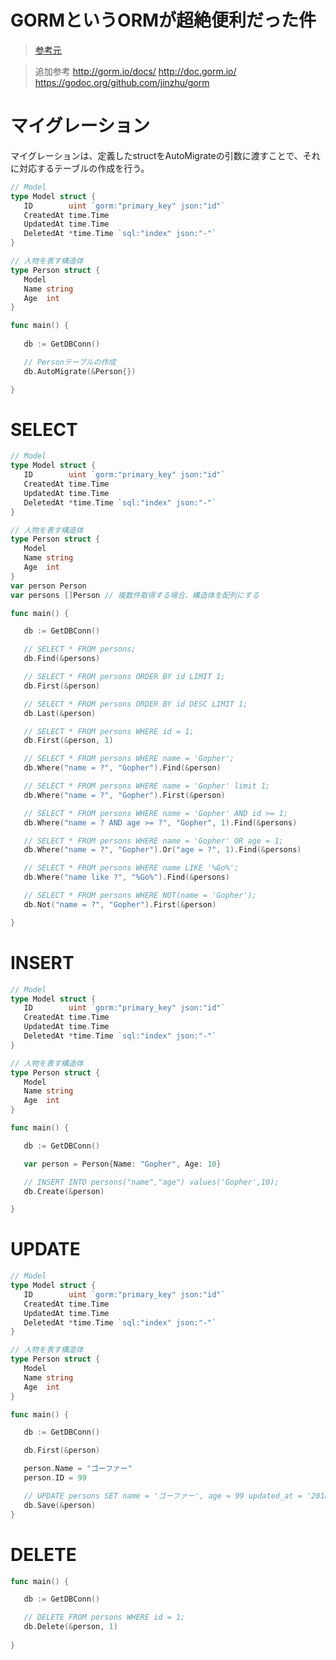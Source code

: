# GORMというORMが超絶便利だった件
>[参考元](https://medium.com/@taka.abc.hiko/gorm%E3%81%A8%E3%81%84%E3%81%86orm%E3%81%8C%E8%B6%85%E7%B5%B6%E4%BE%BF%E5%88%A9%E3%81%A0%E3%81%A3%E3%81%9F%E4%BB%B6-8d279489c38f)

>追加参考
>http://gorm.io/docs/
>http://doc.gorm.io/
>https://godoc.org/github.com/jinzhu/gorm


# マイグレーション
マイグレーションは、定義したstructをAutoMigrateの引数に渡すことで、それに対応するテーブルの作成を行う。
```go
// Model 
type Model struct {
   ID        uint `gorm:"primary_key" json:"id"`
   CreatedAt time.Time
   UpdatedAt time.Time
   DeletedAt *time.Time `sql:"index" json:"-"`
}

// 人物を表す構造体
type Person struct {
   Model
   Name string
   Age  int
}

func main() {
   
   db := GetDBConn()

   // Personテーブルの作成
   db.AutoMigrate(&Person{})

}
```

# SELECT
```go
// Model 
type Model struct {
   ID        uint `gorm:"primary_key" json:"id"`
   CreatedAt time.Time
   UpdatedAt time.Time
   DeletedAt *time.Time `sql:"index" json:"-"`
}

// 人物を表す構造体
type Person struct {
   Model
   Name string
   Age  int
}
var person Person
var persons []Person // 複数件取得する場合、構造体を配列にする

func main() {

   db := GetDBConn()

   // SELECT * FROM persons;
   db.Find(&persons)

   // SELECT * FROM persons ORDER BY id LIMIT 1;
   db.First(&person)

   // SELECT * FROM persons ORDER BY id DESC LIMIT 1;
   db.Last(&person)

   // SELECT * FROM persons WHERE id = 1;
   db.First(&person, 1)

   // SELECT * FROM persons WHERE name = 'Gopher';
   db.Where("name = ?", "Gopher").Find(&person)

   // SELECT * FROM persons WHERE name = 'Gopher' limit 1;
   db.Where("name = ?", "Gopher").First(&person)

   // SELECT * FROM persons WHERE name = 'Gopher' AND id >= 1;
   db.Where("name = ? AND age >= ?", "Gopher", 1).Find(&persons)

   // SELECT * FROM persons WHERE name = 'Gopher' OR age = 1;
   db.Where("name = ?", "Gopher").Or("age = ?", 1).Find(&persons)

   // SELECT * FROM persons WHERE name LIKE '%Go%';
   db.Where("name like ?", "%Go%").Find(&persons)

   // SELECT * FROM persons WHERE NOT(name = 'Gopher');
   db.Not("name = ?", "Gopher").First(&person)

}
```
# INSERT
```go
// Model 
type Model struct {
   ID        uint `gorm:"primary_key" json:"id"`
   CreatedAt time.Time
   UpdatedAt time.Time
   DeletedAt *time.Time `sql:"index" json:"-"`
}

// 人物を表す構造体
type Person struct {
   Model
   Name string
   Age  int
}

func main() {

   db := GetDBConn()

   var person = Person{Name: "Gopher", Age: 10}

   // INSERT INTO persons("name","age") values('Gopher',10);
   db.Create(&person)

}
```
# UPDATE
```go
// Model 
type Model struct {
   ID        uint `gorm:"primary_key" json:"id"`
   CreatedAt time.Time
   UpdatedAt time.Time
   DeletedAt *time.Time `sql:"index" json:"-"`
}

// 人物を表す構造体
type Person struct {
   Model
   Name string
   Age  int
}

func main() {

   db := GetDBConn()

   db.First(&person)

   person.Name = "ゴーファー"
   person.ID = 99

   // UPDATE persons SET name = 'ゴーファー', age = 99 updated_at = '2018-08-27 21:34:10' WHERE id=1;
   db.Save(&person)
}
```
# DELETE
```go
func main() {

   db := GetDBConn()

   // DELETE FROM persons WHERE id = 1;
   db.Delete(&person, 1)
   
}
```






























